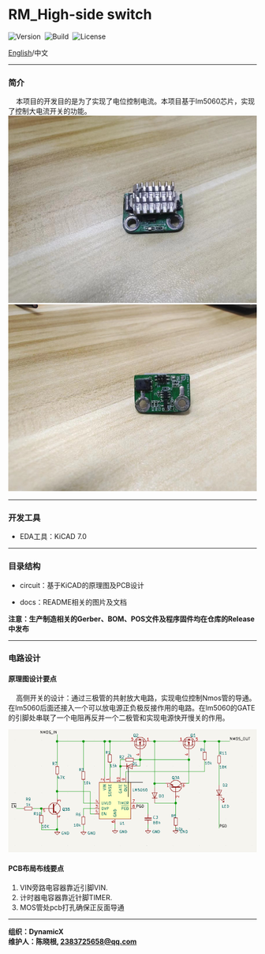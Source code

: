 # RM_High-side switch

![Version](https://img.shields.io/badge/Version-1.0.1-brightgreen.svg)&nbsp;&nbsp;![Build](https://img.shields.io/badge/Build-Passed-success.svg)&nbsp;&nbsp;![License](https://img.shields.io/badge/License-AGPL-blue.svg)

[English](./README.md)/中文

***

### 简介

&nbsp;&nbsp;&nbsp;&nbsp;本项目的开发目的是为了实现了电位控制电流。本项目基于lm5060芯片，实现了控制大电流开关的功能。
![1](./docs/1.jpg)
![2](./docs/2.jpg)
***

### 开发工具

+ EDA工具：KiCAD 7.0 


***

### 目录结构

+ circuit：基于KiCAD的原理图及PCB设计

+ docs：README相关的图片及文档


**注意：生产制造相关的Gerber、BOM、POS文件及程序固件均在仓库的Release中发布**

***

### 电路设计

#### 原理图设计要点

&nbsp;&nbsp;&nbsp;&nbsp;高侧开关的设计：通过三极管的共射放大电路，实现电位控制Nmos管的导通。在lm5060后面还接入一个可以放电源正负极反接作用的电路。在lm5060的GATE的引脚处串联了一个电阻再反并一个二极管和实现电源快开慢关的作用。

![image1](./docs/image1.png)


#### PCB布局布线要点

1. VIN旁路电容器靠近引脚VIN.
2. 计时器电容器靠近针脚TIMER.
3. MOS管处pcb打孔确保正反面导通

***


**组织：DynamicX <br>
维护人：陈晓根, 2383725658@qq.com**

